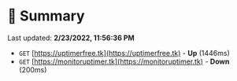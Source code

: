 # 📖 Summary
Last updated: **2/23/2022, 11:56:36 PM**

- `GET` [https://uptimerfree.tk](https://uptimerfree.tk) - **Up** (1446ms)
- `GET` [https://monitoruptimer.tk](https://monitoruptimer.tk) - **Down** (200ms)

